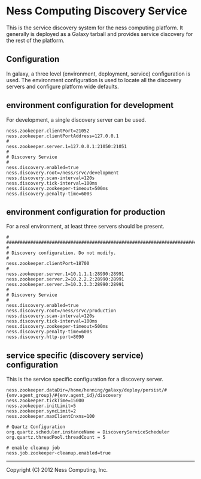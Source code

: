 Ness Computing Discovery Service
================================

This is the service discovery system for the ness computing
platform. It generally is deployed as a Galaxy tarball and provides
service discovery for the rest of the platform.

Configuration
-------------

In galaxy, a three level (environment, deployment, service)
configuration is used. The environment configuration is used to locate
all the discovery servers and configure platform wide defaults.


environment configuration for development
-----------------------------------------

For development, a single discovery server can be used. 

    ness.zookeeper.clientPort=21052
    ness.zookeeper.clientPortAddress=127.0.0.1
    #
    ness.zookeeper.server.1=127.0.0.1:21050:21051
    #
    # Discovery Service
    #
    ness.discovery.enabled=true
    ness.discovery.root=/ness/srvc/development
    ness.discovery.scan-interval=120s
    ness.discovery.tick-interval=100ms
    ness.discovery.zookeeper-timeout=500ms
    ness.discovery.penalty-time=600s


environment configuration for production
----------------------------------------

For a real environment, at least three servers should be present.

    # ########################################################################
    #
    # Discovery configuration. Do not modify.
    #
    ness.zookeeper.clientPort=18700
    #
    ness.zookeeper.server.1=10.1.1.1:28990:28991
    ness.zookeeper.server.2=10.2.2.2:28990:28991
    ness.zookeeper.server.3=10.3.3.3:28990:28991
    #
    # Discovery Service
    #
    ness.discovery.enabled=true
    ness.discovery.root=/ness/srvc/production
    ness.discovery.scan-interval=120s
    ness.discovery.tick-interval=100ms
    ness.discovery.zookeeper-timeout=500ms
    ness.discovery.penalty-time=600s
    ness.discovery.http-port=8090


service specific (discovery service) configuration
--------------------------------------------------

This is the service specific configuration for a discovery server. 

    ness.zookeeper.dataDir=/home/henning/galaxy/deploy/persist/#{env.agent_group}/#{env.agent_id}/discovery
    ness.zookeeper.tickTime=15000
    ness.zookeeper.initLimit=5
    ness.zookeeper.syncLimit=2
    ness.zookeeper.maxClientCnxns=100

    # Quartz Configuration
    org.quartz.scheduler.instanceName = DiscoveryServiceScheduler
    org.quartz.threadPool.threadCount = 5

    # enable cleanup job
    ness.job.zookeeper-cleanup.enabled=true




----
Copyright (C) 2012 Ness Computing, Inc.
